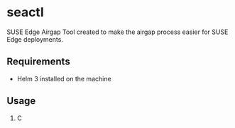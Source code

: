 # seactl
SUSE Edge Airgap Tool created to make the airgap process easier for SUSE Edge deployments.

## Requirements

- Helm 3 installed on the machine

## Usage

1. C
